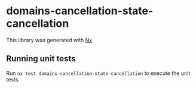 # domains-cancellation-state-cancellation

This library was generated with [Nx](https://nx.dev).

## Running unit tests

Run `nx test domains-cancellation-state-cancellation` to execute the unit tests.
